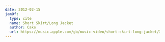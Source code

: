 ```yaml
---
date: 2012-02-15
jamOf:
  type: cite
  name: Short Skirt/Long Jacket
  author: Cake
  url: https://music.apple.com/gb/music-video/short-skirt-long-jacket/327412070
---
```

